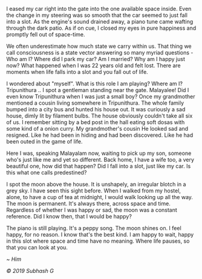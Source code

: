 I eased my car right into the gate into the one available space inside. Even the change in my steering was so smooth that the car seemed to just fall into a slot. As the engine's sound drained away, a piano tune came wafting through the dark patio. As if on cue, I closed my eyes in pure happiness and promptly fell out of space-time.

We often underestimate how much state we carry within us. That thing we call consciousness is a state vector answering so many myriad questions - Who am I? Where did I park my car? Am I married? Why am I happy just now? What happened when I was 22 years old and felt lost. There are moments when life falls into a slot and you fall out of life.

I wondered about "myself". What is this role I am playing? Where am I? Tripunithura .. I spot a gentleman standing near the gate. Malayalee! Did I even know Tripunithura when I was just a small boy? Once my grandmother mentioned a cousin living somewhere in Tripunithura. The whole family bumped into a city bus and hunted his house out. It was curiously a sad house, dimly lit by filament bulbs. The house obviously couldn't take all six of us. I remember sitting by a bed post in the hall eating soft dosas with some kind of a onion curry. My grandmother's cousin He looked sad and resigned. Like he had been in hiding and had been discovered. Like he had been outed in the game of life. 

Here I was, speaking Malayalam now, waiting to pick up my son, someone who's just like me and yet so different. Back home, I have a wife too, a very beautiful one, how did that happen? Did I fall into a slot, just like my car. Is this what one calls predestined?

I spot the moon above the house. It is unshapely, an irregular blotch in a grey sky. I have seen this sight before. When I walked from my hostel, alone, to have a cup of tea at midnight, I would walk looking up all the way. The moon is permanent. It's always there, across space and time. Regardless of whether I was happy or sad, the moon was a constant reference. Did I know then, that I would be happy? 

The piano is still playing. It's a peppy song. The moon shines on. I feel happy, for no reason. I know that's the best kind. I am happy to wait, happy in this slot where space and time have no meaning. Where life pauses, so that you can look at you. 


_~ Him_






_© 2019 Subhash G_
